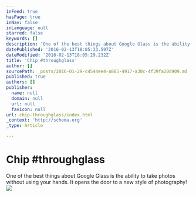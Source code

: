 ```yaml
---
inFeed: true
hasPage: true
inNav: false
inLanguage: null
starred: false
keywords: []
description: 'One of the best things about Google Glass is the ability to take photos without using your hands. It opens the door to a new style of photography!'
datePublished: '2016-02-13T18:05:33.597Z'
dateModified: '2016-02-13T18:05:29.232Z'
title: 'Chip #throughglass'
author: []
sourcePath: _posts/2016-01-29-c4544ee4-a885-4917-a30c-4f39fa30d909.md
published: true
authors: []
publisher:
  name: null
  domain: null
  url: null
  favicon: null
url: chip-throughglass/index.html
_context: 'http://schema.org'
_type: Article

---
```

# Chip \#throughglass

One of the best things about Google Glass is the ability to take photos without using your hands. It opens the door to a new style of photography!
![](https://the-grid-user-content.s3-us-west-2.amazonaws.com/a8a941ba-5dac-4a15-a63f-645546b024af.jpg)